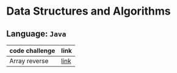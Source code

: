 # Data Structures and Algorithms

## Language: `Java`


| code challenge | link | 
|----------------|------|
| Array reverse | [link](java/array-reverse/README.md)
